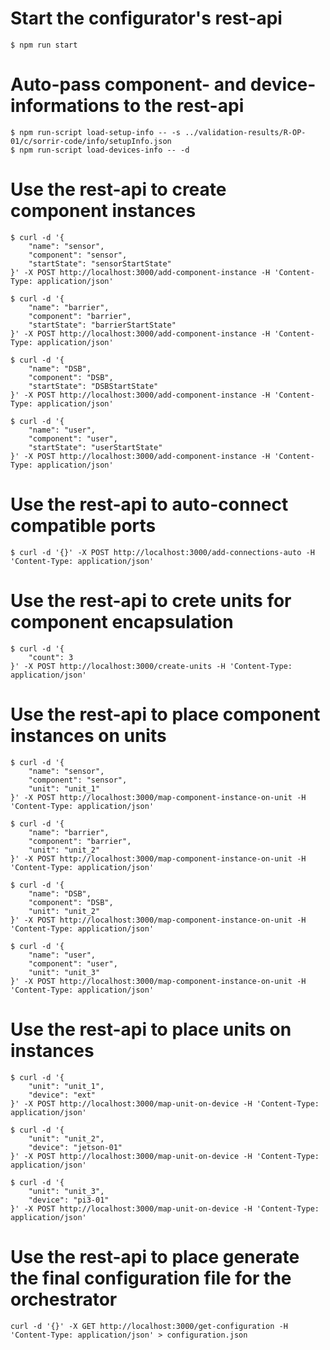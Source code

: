 # Start the configurator's rest-api
```
$ npm run start
```

# Auto-pass component- and device-informations to the rest-api
```
$ npm run-script load-setup-info -- -s ../validation-results/R-OP-01/c/sorrir-code/info/setupInfo.json
$ npm run-script load-devices-info -- -d
```

# Use the rest-api to create component instances

```
$ curl -d '{
    "name": "sensor",
    "component": "sensor",
    "startState": "sensorStartState"
}' -X POST http://localhost:3000/add-component-instance -H 'Content-Type: application/json'

$ curl -d '{
    "name": "barrier",
    "component": "barrier",
    "startState": "barrierStartState"
}' -X POST http://localhost:3000/add-component-instance -H 'Content-Type: application/json'

$ curl -d '{
    "name": "DSB",
    "component": "DSB",
    "startState": "DSBStartState"
}' -X POST http://localhost:3000/add-component-instance -H 'Content-Type: application/json'

$ curl -d '{
    "name": "user",
    "component": "user",
    "startState": "userStartState"
}' -X POST http://localhost:3000/add-component-instance -H 'Content-Type: application/json'
```

# Use the rest-api to auto-connect compatible ports
```
$ curl -d '{}' -X POST http://localhost:3000/add-connections-auto -H 'Content-Type: application/json'
```

# Use the rest-api to crete units for component encapsulation
```
$ curl -d '{
    "count": 3
}' -X POST http://localhost:3000/create-units -H 'Content-Type: application/json'
```

# Use the rest-api to place component instances on units
```
$ curl -d '{
    "name": "sensor",
    "component": "sensor",
    "unit": "unit_1"
}' -X POST http://localhost:3000/map-component-instance-on-unit -H 'Content-Type: application/json'

$ curl -d '{
    "name": "barrier",
    "component": "barrier",
    "unit": "unit_2"
}' -X POST http://localhost:3000/map-component-instance-on-unit -H 'Content-Type: application/json'

$ curl -d '{
    "name": "DSB",
    "component": "DSB",
    "unit": "unit_2"
}' -X POST http://localhost:3000/map-component-instance-on-unit -H 'Content-Type: application/json'

$ curl -d '{
    "name": "user",
    "component": "user",
    "unit": "unit_3"
}' -X POST http://localhost:3000/map-component-instance-on-unit -H 'Content-Type: application/json'
```

# Use the rest-api to place units on instances
```
$ curl -d '{
    "unit": "unit_1",
    "device": "ext"
}' -X POST http://localhost:3000/map-unit-on-device -H 'Content-Type: application/json'

$ curl -d '{
    "unit": "unit_2",
    "device": "jetson-01"
}' -X POST http://localhost:3000/map-unit-on-device -H 'Content-Type: application/json'

$ curl -d '{
    "unit": "unit_3",
    "device": "pi3-01"
}' -X POST http://localhost:3000/map-unit-on-device -H 'Content-Type: application/json'
```

# Use the rest-api to place generate the final configuration file for the orchestrator
```
curl -d '{}' -X GET http://localhost:3000/get-configuration -H 'Content-Type: application/json' > configuration.json
```

